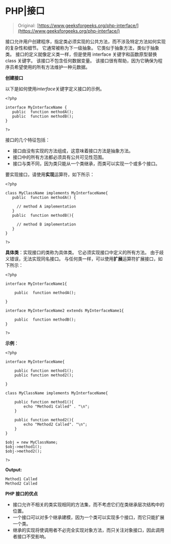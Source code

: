 # PHP|接口

> Original: [https://www.geeksforgeeks.org/php-interface/](https://www.geeksforgeeks.org/php-interface/)

接口允许用户创建程序，指定类必须实现的公共方法，而不涉及特定方法如何实现的复杂性和细节。 它通常被称为下一级抽象。 它类似于抽象方法，类似于抽象类。 接口的定义就像定义类一样，但是使用 interface 关键字和函数原型替换 class 关键字。 该接口不包含任何数据变量。 该接口很有帮助，因为它确保为程序员希望使用的所有方法维护一种元数据。

**创建接口**

以下是如何使用*interface*关键字定义接口的示例。

```
<?php 

interface MyInterfaceName {
   public  function methodA();
   public  function methodB();
} 

?>
```

接口的几个特征包括：

*   接口由没有实现的方法组成，这意味着接口方法是抽象方法。
*   接口中的所有方法都必须具有公共可见性范围。
*   接口与类不同，因为类只能从一个类继承，而类可以实现一个或多个接口。

要实现接口，请使用**实现**运算符，如下所示：

```
<?php

class MyClassName implements MyInterfaceName{
   public  function methodA() { 

     // method A implementation
   } 
   public  function methodB(){ 

     // method B implementation
   } 
}

?>
```

**具体类**：实现接口的类称为具体类。 它必须实现接口中定义的所有方法。 由于歧义错误，无法实现同名接口。 与任何类一样，可以使用**扩展**运算符扩展接口，如下所示：

```
<?php 

interface MyInterfaceName1{

    public  function methodA();

}

interface MyInterfaceName2 extends MyInterfaceName1{

    public  function methodB();
}

?>
```

**示例**：

```
<?php 

interface MyInterfaceName{

    public function method1();
    public function method2();

}

class MyClassName implements MyInterfaceName{

    public function method1(){
        echo "Method1 Called" . "\n";
    }

    public function method2(){
        echo "Method2 Called". "\n";
    }
} 

$obj = new MyClassName;
$obj->method1();
$obj->method2();

?>
```

**Output:**

```
Method1 Called
Method2 Called

```

**PHP 接口的优点**

*   接口允许不相关的类实现相同的方法集，而不考虑它们在类继承层次结构中的位置。
*   一个接口可以对多个继承建模，因为一个类可以实现多个接口，而它只能扩展一个类。
*   继承的实现将使调用者不必完全实现对象方法，而只关注对象接口，因此调用者接口不受影响。